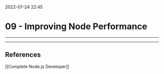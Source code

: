 2022-07-24 22:45
# 09 - Improving Node Performance
---




---
## References
[[Complete Node.js Developer]]